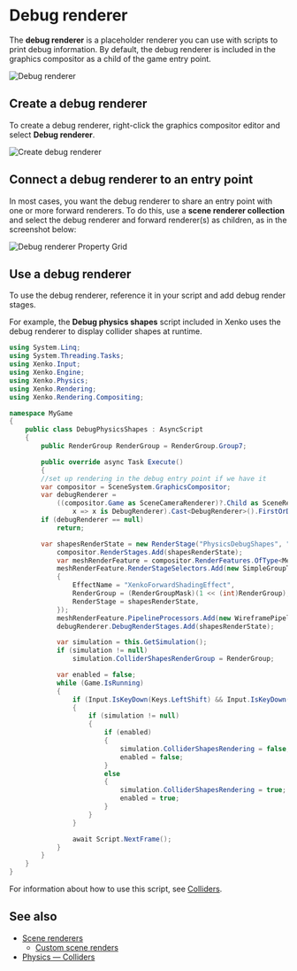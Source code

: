 # Debug renderer

The **debug renderer** is a placeholder renderer you can use with scripts to print debug information. By default, the debug renderer is included in the graphics compositor as a child of the game entry point.

![Debug renderer](media/debug-renderer.png)

## Create a debug renderer

To create a debug renderer, right-click the graphics compositor editor and select **Debug renderer**.

![Create debug renderer](media/create-debug-renderer.png)

## Connect a debug renderer to an entry point

In most cases, you want the debug renderer to share an entry point with one or more forward renderers. To do this, use a **scene renderer collection** and select the debug renderer and forward renderer(s) as children, as in the screenshot below:

![Debug renderer Property Grid](media/debug-renderer-property-setup.png)

## Use a debug renderer

To use the debug renderer, reference it in your script and add debug render stages.

For example, the **Debug physics shapes** script included in Xenko uses the debug renderer to display collider shapes at runtime.

```cs
using System.Linq;
using System.Threading.Tasks;
using Xenko.Input;
using Xenko.Engine;
using Xenko.Physics;
using Xenko.Rendering;
using Xenko.Rendering.Compositing;

namespace MyGame
{
    public class DebugPhysicsShapes : AsyncScript
    {
        public RenderGroup RenderGroup = RenderGroup.Group7;

        public override async Task Execute()
        {
        //set up rendering in the debug entry point if we have it
        var compositor = SceneSystem.GraphicsCompositor;
        var debugRenderer =
            ((compositor.Game as SceneCameraRenderer)?.Child as SceneRendererCollection)?.Children.Where(
                x => x is DebugRenderer).Cast<DebugRenderer>().FirstOrDefault();
        if (debugRenderer == null)
            return;

        var shapesRenderState = new RenderStage("PhysicsDebugShapes", "Main");
            compositor.RenderStages.Add(shapesRenderState);
            var meshRenderFeature = compositor.RenderFeatures.OfType<MeshRenderFeature>().First();
            meshRenderFeature.RenderStageSelectors.Add(new SimpleGroupToRenderStageSelector
            {
                EffectName = "XenkoForwardShadingEffect",
                RenderGroup = (RenderGroupMask)(1 << (int)RenderGroup),
                RenderStage = shapesRenderState,
            });
            meshRenderFeature.PipelineProcessors.Add(new WireframePipelineProcessor { RenderStage = shapesRenderState });
            debugRenderer.DebugRenderStages.Add(shapesRenderState);

            var simulation = this.GetSimulation();
            if (simulation != null)
                simulation.ColliderShapesRenderGroup = RenderGroup;

            var enabled = false;
            while (Game.IsRunning)
            {
                if (Input.IsKeyDown(Keys.LeftShift) && Input.IsKeyDown(Keys.LeftCtrl) && Input.IsKeyReleased(Keys.P))
                {
                    if (simulation != null)
                    {
                        if (enabled)
                        {
                            simulation.ColliderShapesRendering = false;
                            enabled = false;
                        }
                        else
                        {
                            simulation.ColliderShapesRendering = true;
                            enabled = true;
                        }
                    }
                }

                await Script.NextFrame();
            }
        }
    }
}
```

For information about how to use this script, see [Colliders](../../physics/colliders.md).

## See also

* [Scene renderers](scene-renderers.md)
    * [Custom scene renders](custom-scene-renderers.md)
* [Physics — Colliders](../../physics/colliders.md)